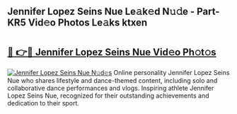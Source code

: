 ## Jennifer Lopez Seins Nue Le𝚊k𝚎d N𝚞𝚍e - Part-KR5 Vid𝚎o Photos Le𝚊ks ktxen

# <h2><a href="http://fb00at.evod.top/?m=Jennifer+Lopez+Seins+Nue">🔗 👉🔴 Jennifer Lopez Seins Nue Vid𝚎o Ph𝚘t𝚘s</a></h2>

[![Jennifer Lopez Seins Nue N𝚞d𝚎s](https://i.imgur.com/8V9OHl7.gif)](http://fb00at.evod.top/?m=Jennifer+Lopez+Seins+Nue)
Online personality Jennifer Lopez Seins Nue who shares lifestyle and dance-themed content, including solo and collaborative dance performances and vlogs. Inspiring athlete Jennifer Lopez Seins Nue, recognized for their outstanding achievements and dedication to their sport. 

